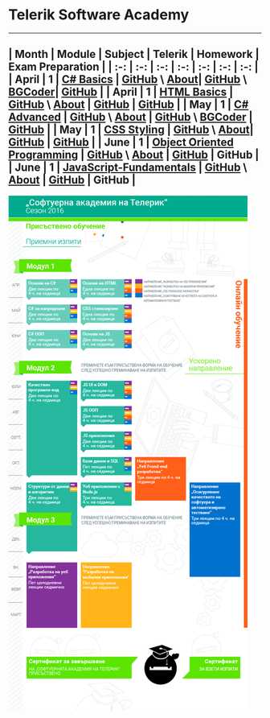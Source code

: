 # Telerik Software Academy

---

| Month | Module | Subject | Telerik | Homework | Exam Preparation |
| :-: | :-: | :-: | :-: | :-: | :-: | :-: |
| April | 1 |  [C# Basics](https://telerikacademy.com/Courses/Courses/Details/323) | [GitHub](https://github.com/TelerikAcademy/CSharp-Part-1) \ [About](http://academy.telerik.com/student-courses/programming/csharp-programming-part-1/about)| [GitHub](https://github.com/owolp/Telerik-Academy/tree/master/Modul-1/CSharp-Part-1) \ [BGCoder](http://bgcoder.com/Contests/#!/List/ByCategory/63/CSharp-Fundamentals-Homework)| [GitHub](https://github.com/owolp/Telerik-Academy/tree/master/Modul-1/CSharp-Part-1/07-Exam-Preparation) |
| April | 1 | [HTML Basics](https://telerikacademy.com/Courses/Courses/Details/324) | [GitHub](https://github.com/TelerikAcademy/HTML) \ [About](http://academy.telerik.com/student-courses/web-design-and-ui/html-fundamentals/about) | [GitHub](https://github.com/owolp/Telerik-Academy/tree/master/Modul-1/HTML) | [GitHub](https://github.com/owolp/Telerik-Academy/tree/master/Modul-1/HTML/06-Exam-Preparation) |
| May | 1 | [C# Advanced](https://telerikacademy.com/Courses/Courses/Details/331) | [GitHub](https://github.com/TelerikAcademy/CSharp-Part-2) \ [About](http://academy.telerik.com/student-courses/programming/csharp-programming-part-2/about) | [GitHub](https://github.com/owolp/Telerik-Academy/tree/master/Modul-1/CSharp-Part-2) \ [BGCoder](http://bgcoder.com/Contests/#!/List/ByCategory/64/CSharp-Advanced-Homework) | [GitHub](https://github.com/owolp/Telerik-Academy/tree/master/Modul-1/CSharp-Part-2/Exam-Preparation) |
| May | 1 | [CSS Styling](https://telerikacademy.com/Courses/Courses/Details/332) | [GitHub](https://github.com/TelerikAcademy/CSS) \ [About](http://academy.telerik.com/student-courses/web-design-and-ui/css-styling/about)| [GitHub](https://github.com/owolp/Telerik-Academy/tree/master/Modul-1/CSS/Homework) | [GitHub](https://github.com/owolp/Telerik-Academy/tree/master/Modul-1/CSS/Exam-Preparation) |
| June | 1 | [Object Oriented Programming](https://telerikacademy.com/Courses/Courses/Details/338) | [GitHub](https://github.com/TelerikAcademy/Object-Oriented-Programming) \ [About](http://academy.telerik.com/student-courses/programming/object-oriented-programming/about) | [GitHub](https://github.com/owolp/Telerik-Academy/tree/master/Modul-1/OOP/Homework) | GitHub |
| June | 1 | [JavaScript-Fundamentals](http://telerikacademy.com/Courses/Courses/Details/339) | [GitHub](https://github.com/TelerikAcademy/JavaScript-Fundamentals) \ [About](http://academy.telerik.com/student-courses/web-design-and-ui/javascript-fundamentals/about) | [GitHub](https://github.com/owolp/Telerik-Academy/tree/master/Modul-1/JavaScript-Fundamentals/Homework) | GitHub |
---

![Telerik Academy Curriculum](https://github.com/owolp/Telerik-Academy/blob/master/Sources/telerik-academy-curriculum.png)